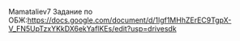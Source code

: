 Mamataliev7
Задание по ОБЖ:https://docs.google.com/document/d/1lgf1MHhZErEC9TgpX-V_FN5UpTzxYKkDX6ekYaflKEs/edit?usp=drivesdk
